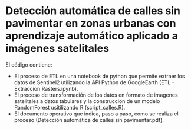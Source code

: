 # Detección automática de calles sin pavimentar en zonas urbanas con aprendizaje automático aplicado a imágenes satelitales
El código contiene:

*  El proceso de ETL en una notebook de python que permite extraer los datos de Sentinel2 utilizando la API Python de GoogleEarth (ETL - Extraccion Rasters.ipynb).  
*  El proceso de transformación de los datos en formato de imagenes satelitales a datos tabulares y la construccion de un modelo RandomForest usitilizando R (script_calles.R).
*  El documento operativo que indica, paso a paso, como se realiza el proceso (Detección automática de calles sin pavimentar.pdf).
 
